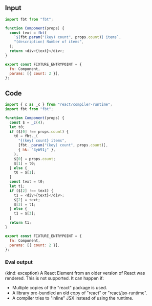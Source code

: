 
## Input

```javascript
import fbt from "fbt";

function Component(props) {
  const text = fbt(
    `${fbt.param("(key) count", props.count)} items`,
    "(description) Number of items",
  );
  return <div>{text}</div>;
}

export const FIXTURE_ENTRYPOINT = {
  fn: Component,
  params: [{ count: 2 }],
};

```

## Code

```javascript
import { c as _c } from "react/compiler-runtime";
import fbt from "fbt";

function Component(props) {
  const $ = _c(4);
  let t0;
  if ($[0] !== props.count) {
    t0 = fbt._(
      "{(key) count} items",
      [fbt._param("(key) count", props.count)],
      { hk: "3yW91j" },
    );
    $[0] = props.count;
    $[1] = t0;
  } else {
    t0 = $[1];
  }
  const text = t0;
  let t1;
  if ($[2] !== text) {
    t1 = <div>{text}</div>;
    $[2] = text;
    $[3] = t1;
  } else {
    t1 = $[3];
  }
  return t1;
}

export const FIXTURE_ENTRYPOINT = {
  fn: Component,
  params: [{ count: 2 }],
};

```
      
### Eval output
(kind: exception) A React Element from an older version of React was rendered. This is not supported. It can happen if:
- Multiple copies of the "react" package is used.
- A library pre-bundled an old copy of "react" or "react/jsx-runtime".
- A compiler tries to "inline" JSX instead of using the runtime.